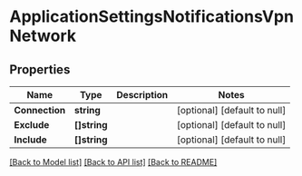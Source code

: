 # ApplicationSettingsNotificationsVpnNetwork

## Properties
Name | Type | Description | Notes
------------ | ------------- | ------------- | -------------
**Connection** | **string** |  | [optional] [default to null]
**Exclude** | **[]string** |  | [optional] [default to null]
**Include** | **[]string** |  | [optional] [default to null]

[[Back to Model list]](../README.md#documentation-for-models) [[Back to API list]](../README.md#documentation-for-api-endpoints) [[Back to README]](../README.md)

